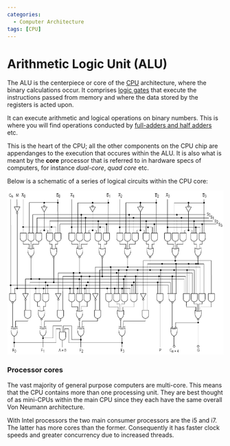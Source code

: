 ```yaml
---
categories:
  - Computer Architecture
tags: [CPU]
---
```


# Arithmetic Logic Unit (ALU)

The ALU is the centerpiece or core of the [CPU](/Computer_Architecture/CPU/CPU_architecture.md) architecture, where the binary calculations occur. It comprises [logic gates](/Electronics_and_Hardware/Digital_circuits/Logic_gates.md) that execute the instructions passed from memory and where the data stored by the registers is acted upon.

It can execute arithmetic and logical operations on binary numbers. This is where you will find operations conducted by [full-adders and half adders](/Electronics_and_Hardware/Digital_circuits/Half_adder_and_full_adder.md) etc.

This is the heart of the CPU; all the other components on the CPU chip are appendanges to the execution that occures within the ALU. It is also what is meant by the **core** processor that is referred to in hardware specs of computers, for instance _dual-core_, _quad core_ etc.

Below is a schematic of a series of logical circuits within the CPU core:

![74181aluschematic.png](/_img/74181aluschematic.png)

### Processor cores

The vast majority of general purpose computers are multi-core. This means that the CPU contains more than one processing unit. They are best thought of as mini-CPUs within the main CPU since they each have the same overall Von Neumann architecture.

With Intel processors the two main consumer processors are the i5 and i7. The latter has more cores than the former. Consequently it has faster clock speeds and greater concurrency due to increased threads.
